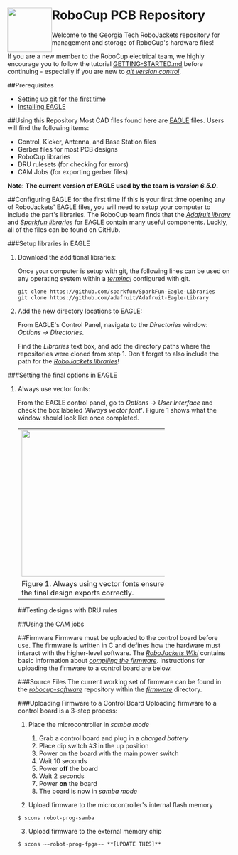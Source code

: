 <img src="https://dl.dropboxusercontent.com/s/ao3pe3n8npuxrfo/robobuzz-header.svg" height="100px" width="100px" style="float:left"/>RoboCup PCB Repository
===========
Welcome to the Georgia Tech RoboJackets repository for management and storage of RoboCup's hardware files!

If you are a new member to the RoboCup electrical team, we highly encourage you to follow the tutorial 
[GETTING-STARTED.md](/GETTING-STARTED.md)
before continuing - especially if you are new to *[git version control](http://git-scm.com/)*.

##Prerequisites
- [Setting up git for the first time]()
- [Installing EAGLE]()

##Using this Repository
Most CAD files found here are [EAGLE](http://www.cadsoftusa.com/) files. Users will find the following items:
- Control, Kicker, Antenna, and Base Station files
- Gerber files for most PCB designs
- RoboCup libraries
- DRU rulesets (for checking for errors)
- CAM Jobs (for exporting gerber files)

**Note: The current version of EAGLE used by the team is *version 6.5.0*.**

##Configuring EAGLE for the first time
If this is your first time opening any of RoboJackets' EAGLE files, you will need to setup your computer to include the part's libraries. The RoboCup team finds that the
*[Adafruit library](https://github.com/adafruit/Adafruit-Eagle-Library)* 
and 
*[Sparkfun libraries](https://github.com/sparkfun/SparkFun-Eagle-Libraries)* for EAGLE contain many useful components. Luckly, all of the files can be found on GitHub.

###Setup libraries in EAGLE

1. Download the additional libraries:

	Once your computer is setup with git, the following lines can be used on any operating system within a *[terminal](http://en.wikipedia.org/wiki/Computer_terminal)* configured with git.
	
	```shell
	git clone https://github.com/sparkfun/SparkFun-Eagle-Libraries
	git clone https://github.com/adafruit/Adafruit-Eagle-Library
	``` 
2. Add the new directory locations to EAGLE:

	From EAGLE's Control Panel, navigate to the *Directories* window: *Options -> Directories*. 
    
    Find the *Libraries* text box, and add the directory paths where the repositories were cloned from step 1. Don't forget to also include the path for the *[RoboJackets libraries](https://github.com/jjones646/robocup-pcb/tree/master/parts-libraries)*!

###Setting the final options in EAGLE
1. Always use vector fonts:

	From the EAGLE control panel, go to *Options -> User Interface* and check the box labeled *'Always vector font'*. Figure 1 shows what the window should look like once completed.

	<table style='float: center; width: 330px'>
<tr><td><img style='width: 330px' src="https://lh3.googleusercontent.com/juI56MGbxDzvtQTgJoA8Cpsms7rpks8xTY7rcJyzZJbuQ4M6OqYmB9h5dTvo9pm4Rz9qZZxIa-I=w1342-h557"/>
</td></tr><tr><td>
Figure 1. Always using vector fonts ensures the final design exports correctly.
</td></tr>
</table>

##Testing designs with DRU rules

##Using the CAM jobs

##Firmware
Firmware must be uploaded to the control board before use. The firmware is written in C and defines how the hardware must interact with the higher-level software. The *[RoboJackets Wiki](http://wiki.robojackets.org)* contains basic information about *[compiling the firmware](http://wiki.robojackets.org/w/RoboCup_Compile_HOWTO)*. Instructions for uploading the firmware to a control board are below.

###Source Files
The current working set of firmware can be found in the *[robocup-software](https://github.com/RoboJackets/robocup-software)* repository within the *[firmware](https://github.com/RoboJackets/robocup-software/tree/master/firmware)* directory.

###Uploading Firmware to a Control Board
Uploading firmware to a control board is a 3-step process:

1. Place the microcontroller in *samba mode*

	1. Grab a control board and plug in a *charged battery*
    2. Place dip switch *#3* in the up position
    3. Power on the board with the main power switch
    4. Wait 10 seconds
    5. Power **off** the board
    6. Wait 2 seconds
    7. Power **on** the board
    8. The board is now in *samba mode*    
2. Upload firmware to the microcontroller's internal flash memory
```shell
$ scons robot-prog-samba
```
3. Upload firmware to the external memory chip
```shell
$ scons ~~robot-prog-fpga~~ **[UPDATE THIS]**
```



